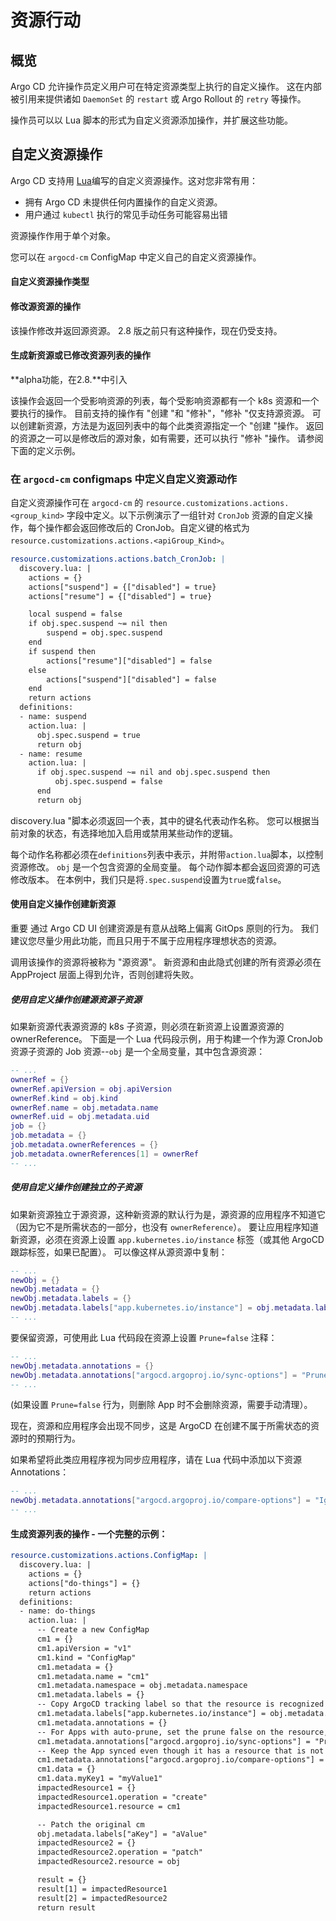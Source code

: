<!-- TRANSLATED by md-translate -->
# 资源行动

## 概览

Argo CD 允许操作员定义用户可在特定资源类型上执行的自定义操作。 这在内部被引用来提供诸如 `DaemonSet` 的 `restart` 或 Argo Rollout 的 `retry` 等操作。

操作员可以以 Lua 脚本的形式为自定义资源添加操作，并扩展这些功能。

## 自定义资源操作

Argo CD 支持用 [Lua](https://www.lua.org/)编写的自定义资源操作。这对您非常有用：

* 拥有 Argo CD 未提供任何内置操作的自定义资源。
* 用户通过 `kubectl` 执行的常见手动任务可能容易出错

资源操作作用于单个对象。

您可以在 `argocd-cm` ConfigMap 中定义自己的自定义资源操作。

#### 自定义资源操作类型

#### 修改源资源的操作

该操作修改并返回源资源。 2.8 版之前只有这种操作，现在仍受支持。

#### 生成新资源或已修改资源列表的操作

**alpha功能，在2.8.**中引入

该操作会返回一个受影响资源的列表，每个受影响资源都有一个 k8s 资源和一个要执行的操作。 目前支持的操作有 "创建 "和 "修补"，"修补 "仅支持源资源。 可以创建新资源，方法是为返回列表中的每个此类资源指定一个 "创建 "操作。 返回的资源之一可以是修改后的源对象，如有需要，还可以执行 "修补 "操作。 请参阅下面的定义示例。

### 在 `argocd-cm` configmaps 中定义自定义资源动作

自定义资源操作可在 `argocd-cm` 的 `resource.customizations.actions.<group_kind>` 字段中定义。以下示例演示了一组针对 `CronJob` 资源的自定义操作，每个操作都会返回修改后的 CronJob。自定义键的格式为 `resource.customizations.actions.<apiGroup_Kind>`。

```yaml
resource.customizations.actions.batch_CronJob: |
  discovery.lua: |
    actions = {}
    actions["suspend"] = {["disabled"] = true}
    actions["resume"] = {["disabled"] = true}

    local suspend = false
    if obj.spec.suspend ~= nil then
        suspend = obj.spec.suspend
    end
    if suspend then
        actions["resume"]["disabled"] = false
    else
        actions["suspend"]["disabled"] = false
    end
    return actions
  definitions:
  - name: suspend
    action.lua: |
      obj.spec.suspend = true
      return obj
  - name: resume
    action.lua: |
      if obj.spec.suspend ~= nil and obj.spec.suspend then
          obj.spec.suspend = false
      end
      return obj
```

discovery.lua "脚本必须返回一个表，其中的键名代表动作名称。 您可以根据当前对象的状态，有选择地加入启用或禁用某些动作的逻辑。

每个动作名称都必须在`definitions`列表中表示，并附带`action.lua`脚本，以控制资源修改。 `obj` 是一个包含资源的全局变量。 每个动作脚本都会返回资源的可选修改版本。 在本例中，我们只是将`.spec.suspend`设置为`true`或`false`。

#### 使用自定义操作创建新资源

重要 通过 Argo CD UI 创建资源是有意从战略上偏离 GitOps 原则的行为。 我们建议您尽量少用此功能，而且只用于不属于应用程序理想状态的资源。

调用该操作的资源将被称为 "源资源"。 新资源和由此隐式创建的所有资源必须在 AppProject 层面上得到允许，否则创建将失败。

##### 使用自定义操作创建源资源子资源

如果新资源代表源资源的 k8s 子资源，则必须在新资源上设置源资源的 ownerReference。 下面是一个 Lua 代码段示例，用于构建一个作为源 CronJob 资源子资源的 Job 资源--`obj` 是一个全局变量，其中包含源资源：

```lua
-- ...
ownerRef = {}
ownerRef.apiVersion = obj.apiVersion
ownerRef.kind = obj.kind
ownerRef.name = obj.metadata.name
ownerRef.uid = obj.metadata.uid
job = {}
job.metadata = {}
job.metadata.ownerReferences = {}
job.metadata.ownerReferences[1] = ownerRef
-- ...
```

##### 使用自定义操作创建独立的子资源

如果新资源独立于源资源，这种新资源的默认行为是，源资源的应用程序不知道它（因为它不是所需状态的一部分，也没有 `ownerReference`）。 要让应用程序知道新资源，必须在资源上设置 `app.kubernetes.io/instance` 标签（或其他 ArgoCD 跟踪标签，如果已配置）。 可以像这样从源资源中复制：

```lua
-- ...
newObj = {}
newObj.metadata = {}
newObj.metadata.labels = {}
newObj.metadata.labels["app.kubernetes.io/instance"] = obj.metadata.labels["app.kubernetes.io/instance"]
-- ...
```

要保留资源，可使用此 Lua 代码段在资源上设置 `Prune=false` 注释：

```lua
-- ...
newObj.metadata.annotations = {}
newObj.metadata.annotations["argocd.argoproj.io/sync-options"] = "Prune=false"
-- ...
```

(如果设置 `Prune=false` 行为，则删除 App 时不会删除资源，需要手动清理）。

现在，资源和应用程序会出现不同步，这是 ArgoCD 在创建不属于所需状态的资源时的预期行为。

如果希望将此类应用程序视为同步应用程序，请在 Lua 代码中添加以下资源 Annotations：

```lua
-- ...
newObj.metadata.annotations["argocd.argoproj.io/compare-options"] = "IgnoreExtraneous"
-- ...
```

#### 生成资源列表的操作 - 一个完整的示例：

```yaml
resource.customizations.actions.ConfigMap: |
  discovery.lua: |
    actions = {}
    actions["do-things"] = {}
    return actions
  definitions:
  - name: do-things
    action.lua: |
      -- Create a new ConfigMap
      cm1 = {}
      cm1.apiVersion = "v1"
      cm1.kind = "ConfigMap"
      cm1.metadata = {}
      cm1.metadata.name = "cm1"
      cm1.metadata.namespace = obj.metadata.namespace
      cm1.metadata.labels = {}
      -- Copy ArgoCD tracking label so that the resource is recognized by the App
      cm1.metadata.labels["app.kubernetes.io/instance"] = obj.metadata.labels["app.kubernetes.io/instance"]
      cm1.metadata.annotations = {}
      -- For Apps with auto-prune, set the prune false on the resource, so it does not get deleted
      cm1.metadata.annotations["argocd.argoproj.io/sync-options"] = "Prune=false"	  
      -- Keep the App synced even though it has a resource that is not in Git
      cm1.metadata.annotations["argocd.argoproj.io/compare-options"] = "IgnoreExtraneous"		  
      cm1.data = {}
      cm1.data.myKey1 = "myValue1"
      impactedResource1 = {}
      impactedResource1.operation = "create"
      impactedResource1.resource = cm1

      -- Patch the original cm
      obj.metadata.labels["aKey"] = "aValue"
      impactedResource2 = {}
      impactedResource2.operation = "patch"
      impactedResource2.resource = obj

      result = {}
      result[1] = impactedResource1
      result[2] = impactedResource2
      return result
```